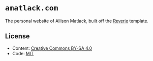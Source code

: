 # `amatlack.com`

The personal website of Allison Matlack, built off the [Reverie](https://github.com/amitmerchant1990/reverie) template.

## License

* Content: [Creative Commons BY-SA 4.0](https://creativecommons.org/licenses/by-sa/4.0/)
* Code: [MIT](http://opensource.org/licenses/mit-license.php)
